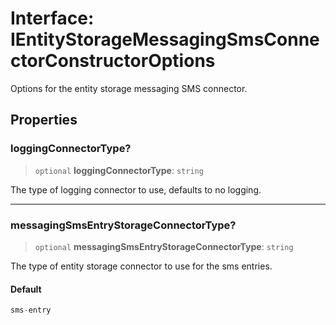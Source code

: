 # Interface: IEntityStorageMessagingSmsConnectorConstructorOptions

Options for the entity storage messaging SMS connector.

## Properties

### loggingConnectorType?

> `optional` **loggingConnectorType**: `string`

The type of logging connector to use, defaults to no logging.

***

### messagingSmsEntryStorageConnectorType?

> `optional` **messagingSmsEntryStorageConnectorType**: `string`

The type of entity storage connector to use for the sms entries.

#### Default

```ts
sms-entry
```

